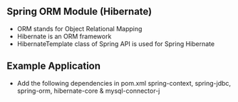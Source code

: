 Spring ORM Module (Hibernate)
-----------------------------
- ORM stands for Object Relational Mapping
- Hibernate is an ORM framework
- HibernateTemplate class of Spring API is used for Spring Hibernate

Example Application
-------------------
- Add the following dependencies in pom.xml spring-context, spring-jdbc, spring-orm, hibernate-core & mysql-connector-j
